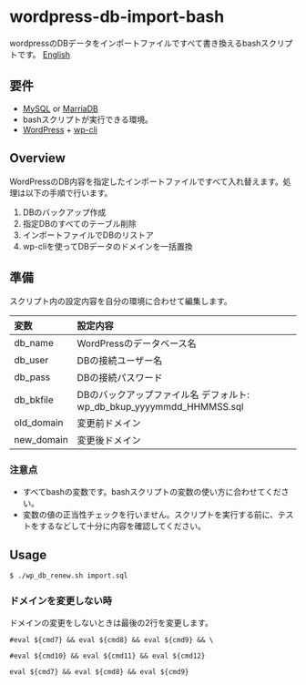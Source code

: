 # wordpress-db-import-bash
wordpressのDBデータをインポートファイルですべて書き換えるbashスクリプトです。
[English](https://github.com/tadtadya/db-import-bash-for-wp/blob/master/README.md)

## 要件
- [MySQL](https://www.mysql.com/jp/) or [MarriaDB](https://mariadb.org/)
- bashスクリプトが実行できる環境。
- [WordPress](https://ja.wordpress.org/) + [wp-cli](https://wp-cli.org/ja/)

## Overview
WordPressのDB内容を指定したインポートファイルですべて入れ替えます。処理は以下の手順で行います。

1. DBのバックアップ作成
1. 指定DBのすべてのテーブル削除
1. インポートファイルでDBのリストア
1. wp-cliを使ってDBデータのドメインを一括置換

## 準備
スクリプト内の設定内容を自分の環境に合わせて編集します。

| 変数 | 設定内容 |
|:---|:---|
| db_name | WordPressのデータベース名 |
| db_user | DBの接続ユーザー名 |
| db_pass | DBの接続パスワード |
| db_bkfile | DBのバックアップファイル名 デフォルト: wp_db_bkup_yyyymmdd_HHMMSS.sql |
| old_domain | 変更前ドメイン |
| new_domain | 変更後ドメイン |

### 注意点
- すべてbashの変数です。bashスクリプトの変数の使い方に合わせてください。
- 変数の値の正当性チェックを行いません。スクリプトを実行する前に、テストをするなどして十分に内容を確認してください。

## Usage

```bash
$ ./wp_db_renew.sh import.sql
```

### ドメインを変更しない時
ドメインの変更をしないときは最後の2行を変更します。

```vim
#eval ${cmd7} && eval ${cmd8} && eval ${cmd9} && \

#eval ${cmd10} && eval ${cmd11} && eval ${cmd12}

eval ${cmd7} && eval ${cmd8} && eval ${cmd9}
```
